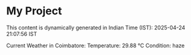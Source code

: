 # My Project

This content is dynamically generated in Indian Time (IST): 2025-04-24 21:07:56 IST


Current Weather in Coimbatore:
Temperature: 29.88 °C
Condition: haze
